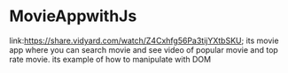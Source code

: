 # MovieAppwithJs
link:https://share.vidyard.com/watch/Z4Cxhfg56Pa3tijYXtbSKU;
its movie app where you can search movie and see video of popular movie and top rate movie.
its example of how to manipulate with DOM
